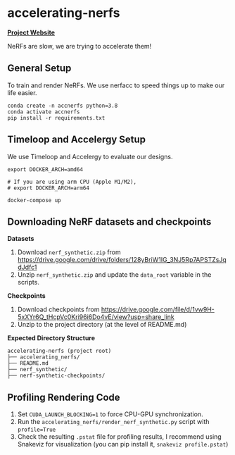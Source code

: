 # accelerating-nerfs

[**Project Website**](https://williamshen-nz.github.io/accelerating-nerfs/)

NeRFs are slow, we are trying to accelerate them!

## General Setup

To train and render NeRFs. We use nerfacc to speed things up to make our life easier.

```
conda create -n accnerfs python=3.8
conda activate accnerfs
pip install -r requirements.txt
```

## Timeloop and Accelergy Setup

We use Timeloop and Accelergy to evaluate our designs.

```
export DOCKER_ARCH=amd64

# If you are using arm CPU (Apple M1/M2), 
# export DOCKER_ARCH=arm64 

docker-compose up
```

## Downloading NeRF datasets and checkpoints

**Datasets**

1. Download `nerf_synthetic.zip` from https://drive.google.com/drive/folders/128yBriW1IG_3NJ5Rp7APSTZsJqdJdfc1
2. Unzip `nerf_synthetic.zip` and update the `data_root` variable in the scripts.

**Checkpoints**

1. Download checkpoints from https://drive.google.com/file/d/1vw9H-5xXYr6Q_tHcpVc0Kri96i6Do4vE/view?usp=share_link
2. Unzip to the project directory (at the level of README.md)

**Expected Directory Structure**

```
accelerating-nerfs (project root)
├── accelerating_nerfs/
├── README.md
├── nerf_synthetic/
├── nerf-synthetic-checkpoints/
```

## Profiling Rendering Code

1. Set `CUDA_LAUNCH_BLOCKING=1` to force CPU-GPU synchronization.
2. Run the `accelerating_nerfs/render_nerf_synthetic.py` script with `profile=True`
3. Check the resulting `.pstat` file for profiling results, I recommend using Snakeviz for visualization
   (you can pip install it, `snakeviz profile.pstat`)
